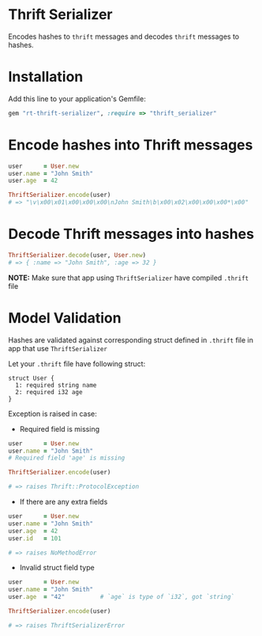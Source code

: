 # Thrift Serializer

Encodes hashes to `thrift` messages and decodes `thrift` messages to hashes.

# Installation

Add this line to your application's Gemfile:

``` ruby
gem "rt-thrift-serializer", :require => "thrift_serializer"
```

# Encode hashes into Thrift messages

``` ruby
user      = User.new
user.name = "John Smith"
user.age  = 42

ThriftSerializer.encode(user)
# => "\v\x00\x01\x00\x00\x00\nJohn Smith\b\x00\x02\x00\x00\x00*\x00"

```

# Decode Thrift messages into hashes

``` ruby
ThriftSerializer.decode(user, User.new)
# => { :name => "John Smith", :age => 32 }
```

**NOTE:** Make sure that app using `ThriftSerializer` have compiled `.thrift` file

# Model Validation

Hashes are validated against corresponding struct defined in `.thrift` file in app that use `ThriftSerializer`

Let your `.thrift` file have following struct:

``` thrift
struct User {
  1: required string name
  2: required i32 age
}
```

Exception is raised in case:

* Required field is missing

``` ruby
user      = User.new
user.name = "John Smith"
# Required field 'age' is missing

ThriftSerializer.encode(user)

# => raises Thrift::ProtocolException
```

* If there are any extra fields

``` ruby
user      = User.new
user.name = "John Smith"
user.age  = 42
user.id   = 101

# => raises NoMethodError
```

* Invalid struct field type

``` ruby
user      = User.new
user.name = "John Smith"
user.age  = "42"          # `age` is type of `i32`, got `string`

ThriftSerializer.encode(user)

# => raises ThriftSerializerError
```

